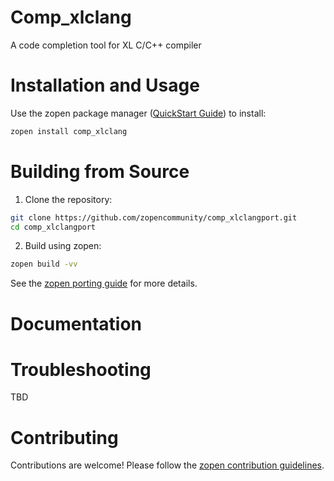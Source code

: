 # Comp_xlclang

A code completion tool for XL C/C++ compiler

# Installation and Usage

Use the zopen package manager ([QuickStart Guide](https://zopen.community/#/Guides/QuickStart)) to install:
```bash
zopen install comp_xlclang
```

# Building from Source

1. Clone the repository:
```bash
git clone https://github.com/zopencommunity/comp_xlclangport.git
cd comp_xlclangport
```
2. Build using zopen:
```bash
zopen build -vv
```

See the [zopen porting guide](https://zopen.community/#/Guides/Porting) for more details.

# Documentation


# Troubleshooting
TBD

# Contributing
Contributions are welcome! Please follow the [zopen contribution guidelines](https://github.com/zopencommunity/meta/blob/main/CONTRIBUTING.md).
